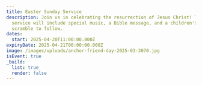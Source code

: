 ```yaml
---
title: Easter Sunday Service
description: Join us in celebrating the resurrection of Jesus Christ! The
  service will include special music, a Bible message, and a children's candy
  scramble to follow.
dates:
  start: 2025-04-20T11:00:00.000Z
expiryDate: 2025-04-21T00:00:00.000Z
image: /images/uploads/anchor-friend-day-2025-03-3070.jpg
isEvent: true
_build:
  list: true
  render: false
---
```

